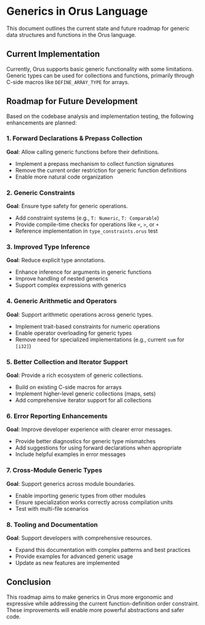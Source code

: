 <!-- filepath: /Users/hierat/Documents/Development/learning/orus_lang/docs/GENERICS.md -->
# Generics in Orus Language

This document outlines the current state and future roadmap for generic data structures and functions in the Orus language.

## Current Implementation

Currently, Orus supports basic generic functionality with some limitations. Generic types can be used for collections and functions, primarily through C-side macros like `DEFINE_ARRAY_TYPE` for arrays.

## Roadmap for Future Development

Based on the codebase analysis and implementation testing, the following enhancements are planned:

### 1. Forward Declarations & Prepass Collection

**Goal**: Allow calling generic functions before their definitions.
- Implement a prepass mechanism to collect function signatures
- Remove the current order restriction for generic function definitions
- Enable more natural code organization

### 2. Generic Constraints

**Goal**: Ensure type safety for generic operations.
- Add constraint systems (e.g., `T: Numeric`, `T: Comparable`)
- Provide compile-time checks for operations like `<`, `>`, or `+`
- Reference implementation in `type_constraints.orus` test

### 3. Improved Type Inference

**Goal**: Reduce explicit type annotations.
- Enhance inference for arguments in generic functions
- Improve handling of nested generics
- Support complex expressions with generics

### 4. Generic Arithmetic and Operators

**Goal**: Support arithmetic operations across generic types.
- Implement trait-based constraints for numeric operations
- Enable operator overloading for generic types
- Remove need for specialized implementations (e.g., current `sum` for `[i32]`)

### 5. Better Collection and Iterator Support

**Goal**: Provide a rich ecosystem of generic collections.
- Build on existing C-side macros for arrays
- Implement higher-level generic collections (maps, sets)
- Add comprehensive iterator support for all collections

### 6. Error Reporting Enhancements

**Goal**: Improve developer experience with clearer error messages.
- Provide better diagnostics for generic type mismatches
- Add suggestions for using forward declarations when appropriate
- Include helpful examples in error messages

### 7. Cross-Module Generic Types

**Goal**: Support generics across module boundaries.
- Enable importing generic types from other modules
- Ensure specialization works correctly across compilation units
- Test with multi-file scenarios

### 8. Tooling and Documentation

**Goal**: Support developers with comprehensive resources.
- Expand this documentation with complex patterns and best practices
- Provide examples for advanced generic usage
- Update as new features are implemented

## Conclusion

This roadmap aims to make generics in Orus more ergonomic and expressive while addressing the current function-definition order constraint. These improvements will enable more powerful abstractions and safer code.